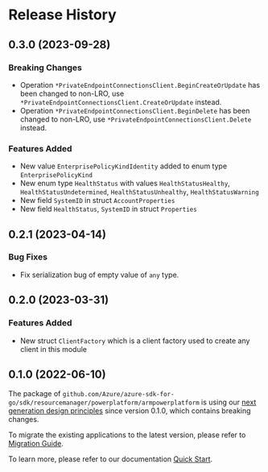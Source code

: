 # Release History

## 0.3.0 (2023-09-28)
### Breaking Changes

- Operation `*PrivateEndpointConnectionsClient.BeginCreateOrUpdate` has been changed to non-LRO, use `*PrivateEndpointConnectionsClient.CreateOrUpdate` instead.
- Operation `*PrivateEndpointConnectionsClient.BeginDelete` has been changed to non-LRO, use `*PrivateEndpointConnectionsClient.Delete` instead.

### Features Added

- New value `EnterprisePolicyKindIdentity` added to enum type `EnterprisePolicyKind`
- New enum type `HealthStatus` with values `HealthStatusHealthy`, `HealthStatusUndetermined`, `HealthStatusUnhealthy`, `HealthStatusWarning`
- New field `SystemID` in struct `AccountProperties`
- New field `HealthStatus`, `SystemID` in struct `Properties`


## 0.2.1 (2023-04-14)
### Bug Fixes

- Fix serialization bug of empty value of `any` type.


## 0.2.0 (2023-03-31)
### Features Added

- New struct `ClientFactory` which is a client factory used to create any client in this module


## 0.1.0 (2022-06-10)

The package of `github.com/Azure/azure-sdk-for-go/sdk/resourcemanager/powerplatform/armpowerplatform` is using our [next generation design principles](https://azure.github.io/azure-sdk/general_introduction.html) since version 0.1.0, which contains breaking changes.

To migrate the existing applications to the latest version, please refer to [Migration Guide](https://aka.ms/azsdk/go/mgmt/migration).

To learn more, please refer to our documentation [Quick Start](https://aka.ms/azsdk/go/mgmt).